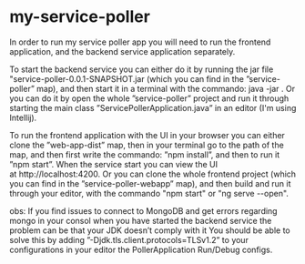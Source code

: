 # my-service-poller

In order to run my service poller app you will need to run the frontend application, and the backend service application separately.

To start the backend service you can either do it by running the jar file "service-poller-0.0.1-SNAPSHOT.jar (which you can find in the ”service-poller” map), and then start it in a terminal with the commando: java -jar <the path of the jar file>. Or you can do it by open the whole ”service-poller” project and run it through starting the main class ”ServicePollerApplication.java” in an editor (I'm using Intellij).

To run the frontend application with the UI in your browser you can either clone the ”web-app-dist” map, then in your terminal go to the path of the map, and then first write the commando: ”npm install”, and then to run it ”npm start”. When the service start you can view the UI at http://localhost:4200. Or you can clone the whole frontend project (which you can find in the ”service-poller-webapp” map), and then build and run it through your editor, with the commando "npm start" or "ng serve --open". 

obs:  If you find issues to connect to MongoDB and get errors regarding mongo in your consol when you have started the backend service the problem can be that your JDK doesn’t comply with it You should be able to solve this by adding ”-Djdk.tls.client.protocols=TLSv1.2” to your configurations in your editor the PollerApplication Run/Debug configs.
